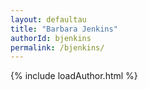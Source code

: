 ```yaml
---
layout: defaultau
title: "Barbara Jenkins"
authorId: bjenkins
permalink: /bjenkins/
---
```

{% include loadAuthor.html %}
<script>
    $(document).ready(function(){
        showAuthorBio('{{ page.authorId }}');
   });
</script>
